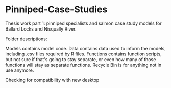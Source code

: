 # Pinniped-Case-Studies
Thesis work part 1: pinniped specialists and salmon case study models for Ballard Locks and Nisqually River.

Folder descriptions:

Models contains model code.
Data contains data used to inform the models, including .csv files required by R files.
Functions contains function scripts, but not sure if that's going to stay separate, or even how many of those functions will stay as separate functions.
Recycle Bin is for anything not in use anymore.

Checking for compatibility with new desktop